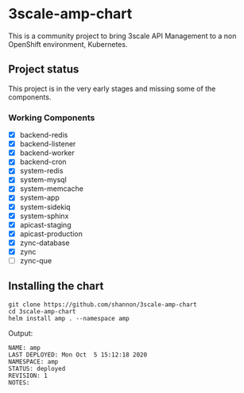 # 3scale-amp-chart

This is a community project to bring 3scale API Management to a non OpenShift environment, Kubernetes.

## Project status

This project is in the very early stages and missing some of the components.

### Working Components

- [x] backend-redis
- [x] backend-listener
- [x] backend-worker
- [x] backend-cron
- [x] system-redis
- [x] system-mysql
- [x] system-memcache
- [x] system-app
- [x] system-sidekiq
- [x] system-sphinx
- [x] apicast-staging
- [x] apicast-production
- [x] zync-database
- [x] zync
- [ ] zync-que

## Installing the chart

```
git clone https://github.com/shannon/3scale-amp-chart
cd 3scale-amp-chart
helm install amp . --namespace amp
```

Output:

```
NAME: amp
LAST DEPLOYED: Mon Oct  5 15:12:18 2020
NAMESPACE: amp
STATUS: deployed
REVISION: 1
NOTES:
```